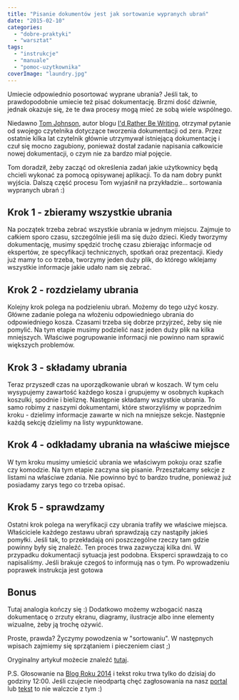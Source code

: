 ```yaml
---
title: "Pisanie dokumentów jest jak sortowanie wypranych ubrań"
date: "2015-02-10"
categories:
  - "dobre-praktyki"
  - "warsztat"
tags:
  - "instrukcje"
  - "manuale"
  - "pomoc-uzytkownika"
coverImage: "laundry.jpg"
---
```


Umiecie odpowiednio posortować wyprane ubrania? Jeśli tak, to prawdopodobnie umiecie też pisać dokumentację. Brzmi dość dziwnie, jednak okazuje się, że te dwa procesy mogą mieć ze sobą wiele wspólnego.

Niedawno [Tom Johnson](http://idratherbewriting.com/aboutme/), autor blogu [I'd Rather Be Writing](http://idratherbewriting.com/), otrzymał pytanie od swojego czytelnika dotyczące tworzenia dokumentacji od zera. Przez ostatnie kilka lat czytelnik głównie utrzymywał istniejącą dokumentację i czuł się mocno zagubiony, ponieważ dostał zadanie napisania całkowicie nowej dokumentacji, o czym nie za bardzo miał pojęcie.

Tom doradził, żeby zacząć od określenia zadań jakie użytkownicy będą chcieli wykonać za pomocą opisywanej aplikacji. To da nam dobry punkt wyjścia. Dalszą część procesu Tom wyjaśnił na przykładzie... sortowania wypranych ubrań :)

## Krok 1 - zbieramy wszystkie ubrania

Na początek trzeba zebrać wszystkie ubrania w jednym miejscu. Zajmuje to całkiem sporo czasu, szczególnie jeśli ma się dużo dzieci. Kiedy tworzymy dokumentację, musimy spędzić trochę czasu zbierając informacje od ekspertów, ze specyfikacji technicznych, spotkań oraz prezentacji. Kiedy już mamy to co trzeba, tworzymy jeden duży plik, do którego wklejamy wszystkie informacje jakie udało nam się zebrać.

## Krok 2 - rozdzielamy ubrania

Kolejny krok polega na podzieleniu ubrań. Możemy do tego użyć koszy. Główne zadanie polega na włożeniu odpowiedniego ubrania do odpowiedniego kosza. Czasami trzeba się dobrze przyjrzeć, żeby się nie pomylić. Na tym etapie musimy podzielić nasz jeden duży plik na kilka mniejszych. Właściwe pogrupowanie informacji nie powinno nam sprawić większych problemów.

## Krok 3 - składamy ubrania

Teraz przyszedł czas na uporządkowanie ubrań w koszach. W tym celu wysypujemy zawartość każdego kosza i grupujemy w osobnych kupkach koszulki, spodnie i bieliznę. Następnie składamy wszystkie ubrania. To samo robimy z naszymi dokumentami, które stworzyliśmy w poprzednim kroku - dzielimy informacje zawarte w nich na mniejsze sekcje. Następnie każdą sekcję dzielimy na listy wypunktowane.

## Krok 4 - odkładamy ubrania na właściwe miejsce

W tym kroku musimy umieścić ubrania we właściwym pokoju oraz szafie czy komodzie. Na tym etapie zaczyna się pisanie. Przeształcamy sekcje z listami na właściwe zdania. Nie powinno być to bardzo trudne, ponieważ już posiadamy zarys tego co trzeba opisać.

## Krok 5 - sprawdzamy

Ostatni krok polega na weryfikacji czy ubrania trafiły we właściwe miejsca. Właściciele każdego zestawu ubrań sprawdzają czy nastąpiły jakieś pomyłki. Jeśli tak, to przekładają oni poszczególne rzeczy tam gdzie powinny były się znaleźć. Ten proces trwa zazwyczaj kilka dni. W przypadku dokumentacji sytuacja jest podobna. Eksperci sprawdzają to co napisaliśmy. Jeśli brakuje czegoś to informują nas o tym. Po wprowadzeniu poprawek instrukcja jest gotowa

## Bonus

Tutaj analogia kończy się :) Dodatkowo możemy wzbogacić naszą dokumentacę o zrzuty ekranu, diagramy, ilustracje albo inne elementy wizualne, żeby ją trochę ożywić.

Proste, prawda? Życzymy powodzenia w "sortowaniu". W następnych wpisach zajmiemy się sprzątaniem i pieczeniem ciast ;)

Oryginalny artykuł możecie znaleźć [tutaj](http://idratherbewriting.com/2015/01/29/writing-is-like-sorting-laundry-practical-advice-for-tackling-documentation-projects/).

P.S. Głosowanie na [Blog Roku 2014](http://www.blogroku.pl/) i tekst roku trwa tylko do dzisiaj do godziny 12:00. Jeśli czujecie nieodpartą chęć zagłosowania na nasz [portal](http://www.blogroku.pl/2014/kategorie/-b-techwriter-b-pl,8sh,blog.html) lub [tekst](http://www.blogroku.pl/2014/kategorie/langlydz-part-ten,98i,tekst.html) to nie walczcie z tym :)
